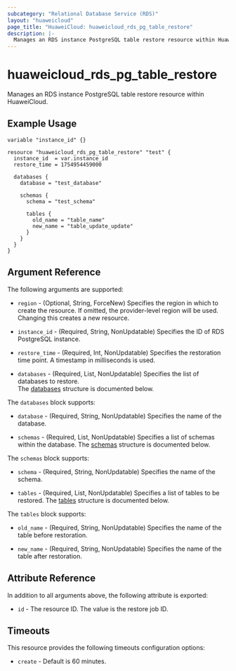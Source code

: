 ```yaml
---
subcategory: "Relational Database Service (RDS)"
layout: "huaweicloud"
page_title: "HuaweiCloud: huaweicloud_rds_pg_table_restore"
description: |-
  Manages an RDS instance PostgreSQL table restore resource within HuaweiCloud.
---
```


# huaweicloud_rds_pg_table_restore

Manages an RDS instance PostgreSQL table restore resource within HuaweiCloud.

## Example Usage

```hcl
variable "instance_id" {}

resource "huaweicloud_rds_pg_table_restore" "test" {
  instance_id  = var.instance_id
  restore_time = 1754954459000

  databases {
    database = "test_database"

    schemas {
      schema = "test_schema"

      tables {
        old_name = "table_name"
        new_name = "table_update_update"
      }
    }
  }
}
```

## Argument Reference

The following arguments are supported:

* `region` - (Optional, String, ForceNew) Specifies the region in which to create the resource. If omitted, the
  provider-level region will be used. Changing this creates a new resource.

* `instance_id` - (Required, String, NonUpdatable) Specifies the ID of RDS PostgreSQL instance.

* `restore_time` - (Required, Int, NonUpdatable) Specifies the restoration time point. A timestamp in milliseconds is used.

* `databases` - (Required, List, NonUpdatable) Specifies the list of databases to restore.  
  The [databases](#databases_struct) structure is documented below.

<a name="databases_struct"></a>
The `databases` block supports:

* `database` - (Required, String, NonUpdatable) Specifies the name of the database.

* `schemas` - (Required, List, NonUpdatable) Specifies a list of schemas within the database.
  The [schemas](#schemas_struct) structure is documented below.

<a name="schemas_struct"></a>
The `schemas` block supports:

* `schema` - (Required, String, NonUpdatable) Specifies the name of the schema.

* `tables` - (Required, List, NonUpdatable) Specifies a list of tables to be restored.
  The [tables](#tables_struct) structure is documented below.

<a name="tables_struct"></a>
The `tables` block supports:

* `old_name` - (Required, String, NonUpdatable) Specifies the name of the table before restoration.

* `new_name` - (Required, String, NonUpdatable) Specifies the name of the table after restoration.

## Attribute Reference

In addition to all arguments above, the following attribute is exported:

* `id` - The resource ID. The value is the restore job ID.

## Timeouts

This resource provides the following timeouts configuration options:

* `create` - Default is 60 minutes.
